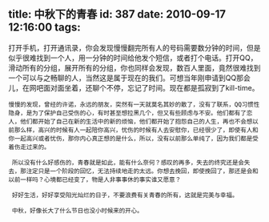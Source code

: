 title: 中秋下的青春
id: 387
date: 2010-09-17 12:16:00
tags:
---

打开手机，打开通讯录，你会发现慢慢翻完所有人的号码需要数分钟的时间，但是似乎很难找到一个人，用一分钟的时间给他发个短信，或者打个电话。打开QQ，滑动所有的分组，展开所有的分组，你也同样会发现，数百人里面，竟然很难找到一个可以与之畅聊的人，当然这是属于现在的我们。可想当年刚申请到QQ那会儿，在网吧面对面坐着，还聊个不停，忘记了时间。现在都是孤寂到了kill-time。

    慢慢的发现，曾经的许诺，永远的朋友，突然有一天就莫名其妙的散了，没有了联系，QQ习惯性隐身，是为了保护自己受伤的心，有时甚至想拉黑几个，但又有些顾虑与不安。他们都有了恋人，他们都开始了自己在新的生活中的新的烦恼，他们都开始了抱怨自己的人生，再也不会想以前那么样，高兴的时候有人一起陪你高兴，忧伤的时候有人去安慰你，已经很少了，即使有人和你一起高兴或者忧伤，那你内心真正想的是什么，所以，没有以前那么单纯了，因为我们都是受着伤走过来的。

     所以没有什么好感伤的，青春就是如此，能有什么奈何？感叹的再多，失去的终究还是会失去，那注定只是一个阶段的回忆，无法持续地走的太远。你想去挽回，即使挽回了，那还是会和以前一样吗？心境都已经变了，物是人非事事休的事实谁又愿意？

     好好生活，好好享受阳光灿烂的日子，不要浪费有关青春的所有，这就是完美与幸福。

     中秋，好像长大了什么节日也没小时候来的开心。